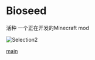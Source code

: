 # Bioseed
活种
一个正在开发的Minecraft mod

![Selection2](https://github.com/WCBBEX/Bioseed/assets/109472360/63fa7bb0-834f-49bd-8d88-a4cdc1112ee5)


[main](src%2Fmain)